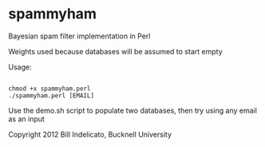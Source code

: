 spammyham
=========

Bayesian spam filter implementation in Perl

Weights used because databases will be assumed to start empty

Usage:
<pre><code>
chmod +x spammyham.perl
./spammyham.perl [EMAIL]
</pre></code>

Use the demo.sh script to populate two databases, then try using any email as an input

Copyright 2012 Bill Indelicato, Bucknell University
